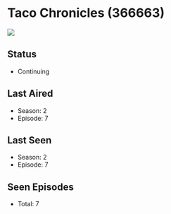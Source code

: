 # Taco Chronicles (366663)

<img src="https://dg31sz3gwrwan.cloudfront.net/poster/366663/1376289-0-optimized.jpg" />

## Status
* Continuing
## Last Aired
* Season: 2
* Episode: 7
## Last Seen
* Season: 2
* Episode: 7
## Seen Episodes
* Total: 7
